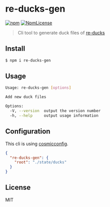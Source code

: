 # re-ducks-gen

[![npm](https://img.shields.io/npm/v/re-ducks-gen.svg?style=flat-square)](https://www.npmjs.com/package/re-ducks-gen)
[![NpmLicense](https://img.shields.io/npm/l/re-ducks-gen.svg?style=flat-square)](https://www.npmjs.com/package/re-ducks-gen)

> Cli tool to generate duck files of [re-ducks](https://github.com/alexnm/re-ducks)

## Install

```sh
$ npm i re-ducks-gen
```

## Usage

```sh
Usage: re-ducks-gen [options]

Add new duck files

Options:
  -V, --version  output the version number
  -h, --help     output usage information
```

## Configuration

This cli is using [cosmicconfig](https://github.com/davidtheclark/cosmiconfig).

```json
{
  "re-ducks-gen": {
    "root": "./state/ducks"
  }
}
```

## License

MIT
